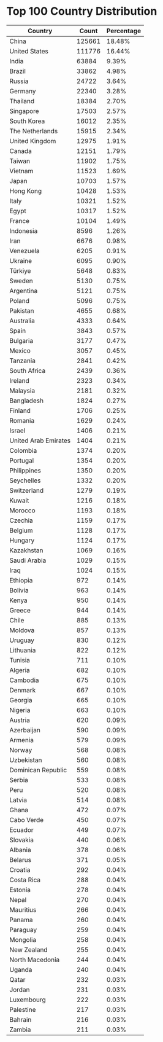 # Top 100 Country Distribution
| Country | Count | Percentage |
|----|----|----|
| China | 125661 | 18.48% |
| United States | 111776 | 16.44% |
| India | 63884 | 9.39% |
| Brazil | 33862 | 4.98% |
| Russia | 24722 | 3.64% |
| Germany | 22340 | 3.28% |
| Thailand | 18384 | 2.70% |
| Singapore | 17503 | 2.57% |
| South Korea | 16012 | 2.35% |
| The Netherlands | 15915 | 2.34% |
| United Kingdom | 12975 | 1.91% |
| Canada | 12151 | 1.79% |
| Taiwan | 11902 | 1.75% |
| Vietnam | 11523 | 1.69% |
| Japan | 10703 | 1.57% |
| Hong Kong | 10428 | 1.53% |
| Italy | 10321 | 1.52% |
| Egypt | 10317 | 1.52% |
| France | 10104 | 1.49% |
| Indonesia | 8596 | 1.26% |
| Iran | 6676 | 0.98% |
| Venezuela | 6205 | 0.91% |
| Ukraine | 6095 | 0.90% |
| Türkiye | 5648 | 0.83% |
| Sweden | 5130 | 0.75% |
| Argentina | 5121 | 0.75% |
| Poland | 5096 | 0.75% |
| Pakistan | 4655 | 0.68% |
| Australia | 4333 | 0.64% |
| Spain | 3843 | 0.57% |
| Bulgaria | 3177 | 0.47% |
| Mexico | 3057 | 0.45% |
| Tanzania | 2841 | 0.42% |
| South Africa | 2439 | 0.36% |
| Ireland | 2323 | 0.34% |
| Malaysia | 2181 | 0.32% |
| Bangladesh | 1824 | 0.27% |
| Finland | 1706 | 0.25% |
| Romania | 1629 | 0.24% |
| Israel | 1406 | 0.21% |
| United Arab Emirates | 1404 | 0.21% |
| Colombia | 1374 | 0.20% |
| Portugal | 1354 | 0.20% |
| Philippines | 1350 | 0.20% |
| Seychelles | 1332 | 0.20% |
| Switzerland | 1279 | 0.19% |
| Kuwait | 1216 | 0.18% |
| Morocco | 1193 | 0.18% |
| Czechia | 1159 | 0.17% |
| Belgium | 1128 | 0.17% |
| Hungary | 1124 | 0.17% |
| Kazakhstan | 1069 | 0.16% |
| Saudi Arabia | 1029 | 0.15% |
| Iraq | 1024 | 0.15% |
| Ethiopia | 972 | 0.14% |
| Bolivia | 963 | 0.14% |
| Kenya | 950 | 0.14% |
| Greece | 944 | 0.14% |
| Chile | 885 | 0.13% |
| Moldova | 857 | 0.13% |
| Uruguay | 830 | 0.12% |
| Lithuania | 822 | 0.12% |
| Tunisia | 711 | 0.10% |
| Algeria | 682 | 0.10% |
| Cambodia | 675 | 0.10% |
| Denmark | 667 | 0.10% |
| Georgia | 665 | 0.10% |
| Nigeria | 663 | 0.10% |
| Austria | 620 | 0.09% |
| Azerbaijan | 590 | 0.09% |
| Armenia | 579 | 0.09% |
| Norway | 568 | 0.08% |
| Uzbekistan | 560 | 0.08% |
| Dominican Republic | 559 | 0.08% |
| Serbia | 533 | 0.08% |
| Peru | 520 | 0.08% |
| Latvia | 514 | 0.08% |
| Ghana | 472 | 0.07% |
| Cabo Verde | 450 | 0.07% |
| Ecuador | 449 | 0.07% |
| Slovakia | 440 | 0.06% |
| Albania | 378 | 0.06% |
| Belarus | 371 | 0.05% |
| Croatia | 292 | 0.04% |
| Costa Rica | 288 | 0.04% |
| Estonia | 278 | 0.04% |
| Nepal | 270 | 0.04% |
| Mauritius | 266 | 0.04% |
| Panama | 260 | 0.04% |
| Paraguay | 259 | 0.04% |
| Mongolia | 258 | 0.04% |
| New Zealand | 255 | 0.04% |
| North Macedonia | 244 | 0.04% |
| Uganda | 240 | 0.04% |
| Qatar | 232 | 0.03% |
| Jordan | 231 | 0.03% |
| Luxembourg | 222 | 0.03% |
| Palestine | 217 | 0.03% |
| Bahrain | 216 | 0.03% |
| Zambia | 211 | 0.03% |
